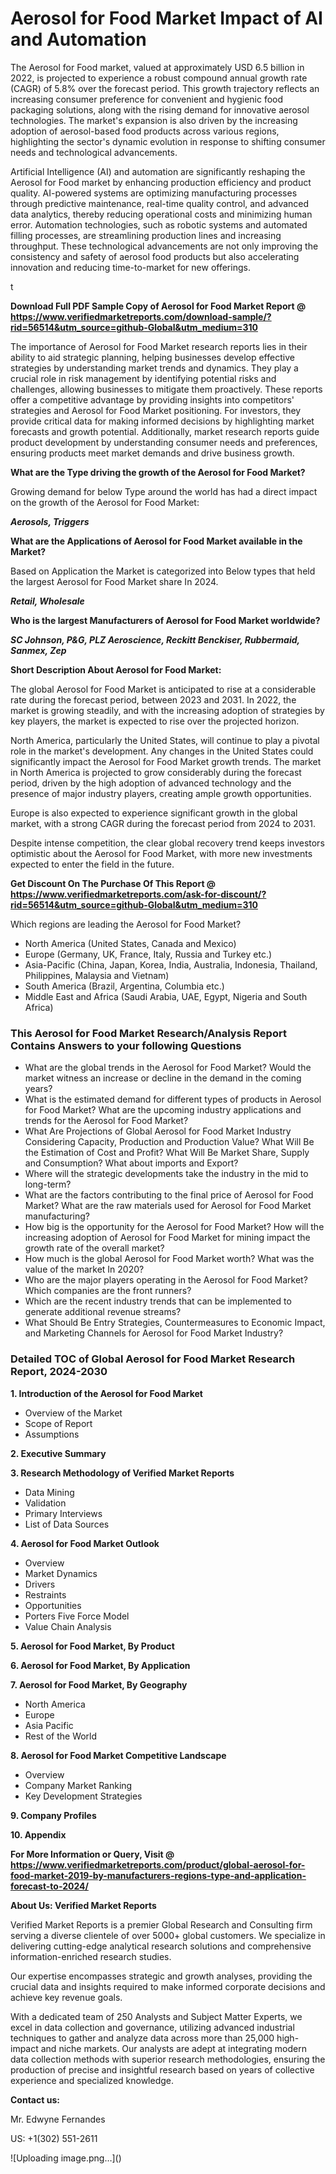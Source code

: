 <h1>Aerosol for Food Market Impact of AI and Automation</h1><p>The Aerosol for Food market, valued at approximately USD 6.5 billion in 2022, is projected to experience a robust compound annual growth rate (CAGR) of 5.8% over the forecast period. This growth trajectory reflects an increasing consumer preference for convenient and hygienic food packaging solutions, along with the rising demand for innovative aerosol technologies. The market's expansion is also driven by the increasing adoption of aerosol-based food products across various regions, highlighting the sector's dynamic evolution in response to shifting consumer needs and technological advancements.</p><p>Artificial Intelligence (AI) and automation are significantly reshaping the Aerosol for Food market by enhancing production efficiency and product quality. AI-powered systems are optimizing manufacturing processes through predictive maintenance, real-time quality control, and advanced data analytics, thereby reducing operational costs and minimizing human error. Automation technologies, such as robotic systems and automated filling processes, are streamlining production lines and increasing throughput. These technological advancements are not only improving the consistency and safety of aerosol food products but also accelerating innovation and reducing time-to-market for new offerings.</p>t</p><p id="" class=""><strong>Download Full PDF Sample Copy of Aerosol for Food Market Report @ <a href="https://www.verifiedmarketreports.com/download-sample/?rid=56514&utm_source=github-Global&utm_medium=310" target="_blank">https://www.verifiedmarketreports.com/download-sample/?rid=56514&utm_source=github-Global&utm_medium=310</a></strong></p><p>The importance of&nbsp;Aerosol for Food Market research reports lies in their ability to aid strategic planning, helping businesses develop effective strategies by understanding market trends and dynamics. They play a crucial role in risk management by identifying potential risks and challenges, allowing businesses to mitigate them proactively. These reports offer a competitive advantage by providing insights into competitors' strategies and Aerosol for Food Market positioning. For investors, they provide critical data for making informed decisions by highlighting market forecasts and growth potential. Additionally, market research reports guide product development by understanding consumer needs and preferences, ensuring products meet market demands and drive business growth.</p><p><strong>What are the&nbsp;Type driving the growth of the Aerosol for Food Market?</strong></p><p id="" class="">Growing demand for below Type around the world has had a direct impact on the growth of the Aerosol for Food Market:</p><em><strong>Aerosols, Triggers</strong></em></p><strong>What are the&nbsp;Applications&nbsp;of Aerosol for Food Market available in the Market?</strong></p><p id="" class="">Based on Application the Market is categorized into Below types that held the largest Aerosol for Food Market share In 2024.</p><em><strong>Retail, Wholesale</strong></em></p><strong>Who is the largest Manufacturers of Aerosol for Food Market worldwide?</strong></p><p><em><strong>SC Johnson, P&G, PLZ Aeroscience, Reckitt Benckiser, Rubbermaid, Sanmex, Zep</strong></em></p><p id="" class=""><strong>Short Description About Aerosol for Food Market:</strong></p><p>The global Aerosol for Food Market is anticipated to rise at a considerable rate during the forecast period, between 2023 and 2031. In 2022, the market is growing steadily, and with the increasing adoption of strategies by key players, the market is expected to rise over the projected horizon.</p><p>North America, particularly the United States, will continue to play a pivotal role in the market's development. Any changes in the United States could significantly impact the Aerosol for Food Market growth trends. The market in North America is projected to grow considerably during the forecast period, driven by the high adoption of advanced technology and the presence of major industry players, creating ample growth opportunities.</p><p>Europe is also expected to experience significant growth in the global market, with a strong CAGR during the forecast period from 2024 to 2031.</p><p>Despite intense competition, the clear global recovery trend keeps investors optimistic about the Aerosol for Food Market, with more new investments expected to enter the field in the future.</p><p id="" class=""><strong>Get Discount On The Purchase Of This Report @ <a href="https://www.verifiedmarketreports.com/ask-for-discount/?rid=56514&utm_source=github-Global&utm_medium=310" target="_blank">https://www.verifiedmarketreports.com/ask-for-discount/?rid=56514&utm_source=github-Global&utm_medium=310</a></strong></p>Which regions are leading the Aerosol for Food Market?</p><ul><li>North America (United States, Canada and Mexico)</li><li>Europe (Germany, UK, France, Italy, Russia and Turkey etc.)</li><li>Asia-Pacific (China, Japan, Korea, India, Australia, Indonesia, Thailand, Philippines, Malaysia and Vietnam)</li><li>South America (Brazil, Argentina, Columbia etc.)</li><li>Middle East and Africa (Saudi Arabia, UAE, Egypt, Nigeria and South Africa)</li></ul><h3 id="" class="">This Aerosol for Food Market Research/Analysis Report Contains Answers to your following Questions</h3><ul><li>What are the global trends in the Aerosol for Food Market? Would the market witness an increase or decline in the demand in the coming years?</li><li>What is the estimated demand for different types of products in Aerosol for Food Market? What are the upcoming industry applications and trends for the Aerosol for Food Market?</li><li>What Are Projections of Global Aerosol for Food Market Industry Considering Capacity, Production and Production Value? What Will Be the Estimation of Cost and Profit? What Will Be Market Share, Supply and Consumption? What about imports and Export?</li><li>Where will the strategic developments take the industry in the mid to long-term?</li><li>What are the factors contributing to the final price of Aerosol for Food Market? What are the raw materials used for Aerosol for Food Market manufacturing?</li><li>How big is the opportunity for the Aerosol for Food Market? How will the increasing adoption of Aerosol for Food Market for mining impact the growth rate of the overall market?</li><li>How much is the global Aerosol for Food Market worth? What was the value of the market In 2020?</li><li>Who are the major players operating in the Aerosol for Food Market? Which companies are the front runners?</li><li>Which are the recent industry trends that can be implemented to generate additional revenue streams?</li><li>What Should Be Entry Strategies, Countermeasures to Economic Impact, and Marketing Channels for Aerosol for Food Market Industry?</li></ul><h3 id="" class="">Detailed TOC of Global Aerosol for Food Market Research Report, 2024-2030</h3><p id="" class=""><strong>1. Introduction of the Aerosol for Food Market</strong></p><ul><li>Overview of the Market</li><li>Scope of Report</li><li>Assumptions</li></ul><p id="" class=""><strong>2. Executive Summary</strong></p><p id="" class=""><strong>3. Research Methodology of Verified Market Reports</strong></p><ul><li>Data Mining</li><li>Validation</li><li>Primary Interviews</li><li>List of Data Sources</li></ul><p id="" class=""><strong>4. Aerosol for Food Market Outlook</strong></p><ul><li>Overview</li><li>Market Dynamics</li><li>Drivers</li><li>Restraints</li><li>Opportunities</li><li>Porters Five Force Model</li><li>Value Chain Analysis</li></ul><p id="" class=""><strong>5. Aerosol for Food Market, By Product</strong></p><p id="" class=""><strong>6. Aerosol for Food Market, By Application</strong></p><p id="" class=""><strong>7. Aerosol for Food Market, By Geography</strong></p><ul><li>North America</li><li>Europe</li><li>Asia Pacific</li><li>Rest of the World</li></ul><p id="" class=""><strong>8. Aerosol for Food Market Competitive Landscape</strong></p><ul><li>Overview</li><li>Company Market Ranking</li><li>Key Development Strategies</li></ul><p id="" class=""><strong>9. Company Profiles</strong></p><p id="" class=""><strong>10. Appendix</strong></p><p id="" class=""><strong>For More Information or Query, Visit @ <a href="https://www.verifiedmarketreports.com/product/global-aerosol-for-food-market-2019-by-manufacturers-regions-type-and-application-forecast-to-2024/" target="_blank">https://www.verifiedmarketreports.com/product/global-aerosol-for-food-market-2019-by-manufacturers-regions-type-and-application-forecast-to-2024/</a></strong></p><p id="" class=""><strong>About Us: Verified Market Reports</strong></p><p id="" class="">Verified Market Reports is a premier Global Research and Consulting firm serving a diverse clientele of over 5000+ global customers. We specialize in delivering cutting-edge analytical research solutions and comprehensive information-enriched research studies.</p><p id="" class="">Our expertise encompasses strategic and growth analyses, providing the crucial data and insights required to make informed corporate decisions and achieve key revenue goals.</p><p id="" class="">With a dedicated team of 250 Analysts and Subject Matter Experts, we excel in data collection and governance, utilizing advanced industrial techniques to gather and analyze data across more than 25,000 high-impact and niche markets. Our analysts are adept at integrating modern data collection methods with superior research methodologies, ensuring the production of precise and insightful research based on years of collective experience and specialized knowledge.</p><p id="" class=""><strong>Contact us:</strong></p><p id="" class="">Mr. Edwyne Fernandes</p><p id="" class="">US: +1(302) 551-2611</p>
![Uploading image.png…]()
